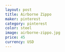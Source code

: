 ```yaml
---
layout: post
title: Airborne Zippo 
maker: pinterest
category: pinterest 
color: steel
image: airborne-zippo.jpg
price: 45
currency: USD
---
```

